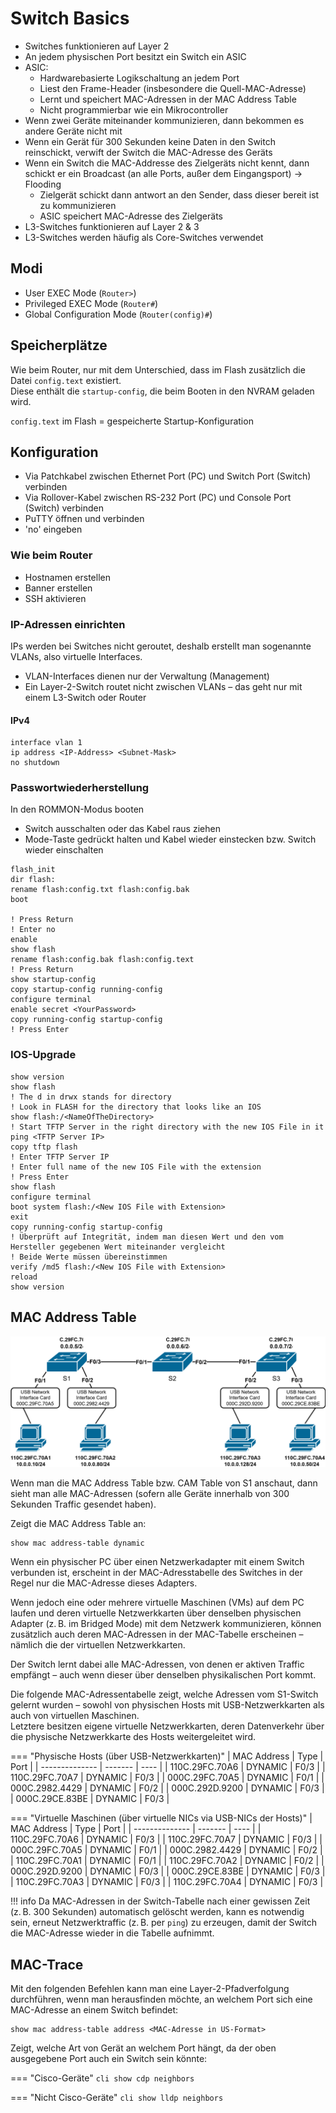 # Switch Basics

- Switches funktionieren auf Layer 2
- An jedem physischen Port besitzt ein Switch ein ASIC
- ASIC:
    - Hardwarebasierte Logikschaltung an jedem Port
    - Liest den Frame-Header (insbesondere die Quell-MAC-Adresse)
    - Lernt und speichert MAC-Adressen in der MAC Address Table
    - Nicht programmierbar wie ein Mikrocontroller
- Wenn zwei Geräte miteinander kommunizieren, dann bekommen es andere Geräte nicht mit
- Wenn ein Gerät für 300 Sekunden keine Daten in den Switch reinschickt, verwift der Switch die MAC-Adresse des Geräts
- Wenn ein Switch die MAC-Addresse des Zielgeräts nicht kennt, dann schickt er ein Broadcast (an alle Ports, außer dem Eingangsport) -> Flooding
    - Zielgerät schickt dann antwort an den Sender, dass dieser bereit ist zu kommunizieren
    - ASIC speichert MAC-Adresse des Zielgeräts
- L3-Switches funktionieren auf Layer 2 & 3
- L3-Switches werden häufig als Core-Switches verwendet

## Modi

- User EXEC Mode (`Router>`)
- Privileged EXEC Mode (`Router#`)
- Global Configuration Mode (`Router(config)#`)

## Speicherplätze

Wie beim Router, nur mit dem Unterschied, dass im Flash zusätzlich die Datei `config.text` existiert.  
Diese enthält die `startup-config`, die beim Booten in den NVRAM geladen wird.

`config.text` im Flash = gespeicherte Startup-Konfiguration

## Konfiguration

- Via Patchkabel zwischen Ethernet Port (PC) und Switch Port (Switch) verbinden
- Via Rollover-Kabel zwischen RS-232 Port (PC) und Console Port (Switch) verbinden
- PuTTY öffnen und verbinden
- 'no' eingeben

### Wie beim Router

- Hostnamen erstellen
- Banner erstellen
- SSH aktivieren

### IP-Adressen einrichten

IPs werden bei Switches nicht geroutet, deshalb erstellt man sogenannte VLANs, also virtuelle Interfaces.

- VLAN-Interfaces dienen nur der Verwaltung (Management)
- Ein Layer-2-Switch routet nicht zwischen VLANs – das geht nur mit einem L3-Switch oder Router

#### IPv4

```cli
interface vlan 1
ip address <IP-Address> <Subnet-Mask>
no shutdown
```

### Passwortwiederherstellung

In den ROMMON-Modus booten

- Switch ausschalten oder das Kabel raus ziehen
- Mode-Taste gedrückt halten und Kabel wieder einstecken bzw. Switch wieder einschalten

```cli
flash_init
dir flash:
rename flash:config.txt flash:config.bak
boot

! Press Return
! Enter no
enable
show flash
rename flash:config.bak flash:config.text
! Press Return
show startup-config
copy startup-config running-config
configure terminal
enable secret <YourPassword>
copy running-config startup-config
! Press Enter
```

### IOS-Upgrade

```cli
show version
show flash
! The d in drwx stands for directory
! Look in FLASH for the directory that looks like an IOS
show flash:/<NameOfTheDirectory>
! Start TFTP Server in the right directory with the new IOS File in it
ping <TFTP Server IP>
copy tftp flash
! Enter TFTP Server IP
! Enter full name of the new IOS File with the extension
! Press Enter
show flash
configure terminal
boot system flash:/<New IOS File with Extension>
exit
copy running-config startup-config
! Überprüft auf Integrität, indem man diesen Wert und den vom Hersteller gegebenen Wert miteinander vergleicht
! Beide Werte müssen übereinstimmen
verify /md5 flash:/<New IOS File with Extension>
reload
show version
```

## MAC Address Table

![switch_beispiel](assets/switch_beispiel.drawio.svg)

Wenn man die MAC Address Table bzw. CAM Table von S1 anschaut, dann sieht man alle MAC-Adressen (sofern alle Geräte innerhalb von 300 Sekunden Traffic gesendet haben).

Zeigt die MAC Address Table an:

```cli
show mac address-table dynamic
```

Wenn ein physischer PC über einen Netzwerkadapter mit einem Switch verbunden ist, erscheint in der MAC-Adresstabelle des Switches in der Regel nur die MAC-Adresse dieses Adapters.

Wenn jedoch eine oder mehrere virtuelle Maschinen (VMs) auf dem PC laufen und deren virtuelle Netzwerkkarten über denselben physischen Adapter (z. B. im Bridged Mode) mit dem Netzwerk kommunizieren, können zusätzlich auch deren MAC-Adressen in der MAC-Tabelle erscheinen – nämlich die der virtuellen Netzwerkkarten.

Der Switch lernt dabei alle MAC-Adressen, von denen er aktiven Traffic empfängt – auch wenn dieser über denselben physikalischen Port kommt.

Die folgende MAC-Adressentabelle zeigt, welche Adressen vom S1-Switch gelernt wurden – sowohl von physischen Hosts mit USB-Netzwerkkarten als auch von virtuellen Maschinen.  
Letztere besitzen eigene virtuelle Netzwerkkarten, deren Datenverkehr über die physische Netzwerkkarte des Hosts weitergeleitet wird.

=== "Physische Hosts (über USB-Netzwerkkarten)"
    | MAC Address    | Type    | Port |
    | -------------- | ------- | ---- |
    | 110C.29FC.70A6 | DYNAMIC | F0/3 |
    | 110C.29FC.70A7 | DYNAMIC | F0/3 |
    | 000C.29FC.70A5 | DYNAMIC | F0/1 |
    | 000C.2982.4429 | DYNAMIC | F0/2 |
    | 000C.292D.9200 | DYNAMIC | F0/3 |
    | 000C.29CE.83BE | DYNAMIC | F0/3 |

=== "Virtuelle Maschinen (über virtuelle NICs via USB-NICs der Hosts)"
    | MAC Address    | Type    | Port |
    | -------------- | ------- | ---- |
    | 110C.29FC.70A6 | DYNAMIC | F0/3 |
    | 110C.29FC.70A7 | DYNAMIC | F0/3 |
    | 000C.29FC.70A5 | DYNAMIC | F0/1 |
    | 000C.2982.4429 | DYNAMIC | F0/2 |
    | 110C.29FC.70A1 | DYNAMIC | F0/1 |
    | 110C.29FC.70A2 | DYNAMIC | F0/2 |
    | 000C.292D.9200 | DYNAMIC | F0/3 |
    | 000C.29CE.83BE | DYNAMIC | F0/3 |
    | 110C.29FC.70A3 | DYNAMIC | F0/3 |
    | 110C.29FC.70A4 | DYNAMIC | F0/3 |


!!! info
    Da MAC-Adressen in der Switch-Tabelle nach einer gewissen Zeit (z. B. 300 Sekunden) automatisch gelöscht werden, kann es notwendig sein, erneut Netzwerktraffic (z. B. per `ping`) zu erzeugen, damit der Switch die MAC-Adresse wieder in die Tabelle aufnimmt.

## MAC-Trace

Mit den folgenden Befehlen kann man eine Layer-2-Pfadverfolgung durchführen, wenn man herausfinden möchte, an welchem Port sich eine MAC-Adresse an einem Switch befindet:

```cli
show mac address-table address <MAC-Adresse in US-Format>
```

Zeigt, welche Art von Gerät an welchem Port hängt, da der oben ausgegebene Port auch ein Switch sein könnte:

=== "Cisco-Geräte"
    ```cli
    show cdp neighbors
    ```

=== "Nicht Cisco-Geräte"
    ```cli
    show lldp neighbors
    ```
